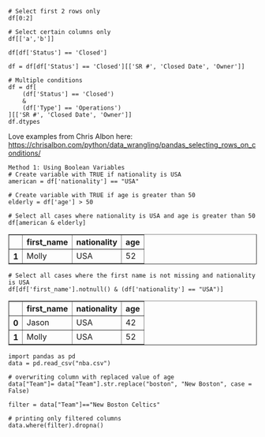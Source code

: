 ~~~
# Select first 2 rows only
df[0:2]

# Select certain columns only
df[['a','b']]

df[df['Status'] == 'Closed']

df = df[df['Status'] == 'Closed'][['SR #', 'Closed Date', 'Owner']]

# Multiple conditions
df = df[
    (df['Status'] == 'Closed') 
    &
    (df['Type'] == 'Operations')
][['SR #', 'Closed Date', 'Owner']]
df.dtypes
~~~

Love examples from Chris Albon here: https://chrisalbon.com/python/data_wrangling/pandas_selecting_rows_on_conditions/
~~~    
Method 1: Using Boolean Variables
# Create variable with TRUE if nationality is USA
american = df['nationality'] == "USA"

# Create variable with TRUE if age is greater than 50
elderly = df['age'] > 50

# Select all cases where nationality is USA and age is greater than 50
df[american & elderly]
~~~
<table border="1" class="dataframe">
  <thead>
    <tr style="text-align: right;">
      <th></th>
      <th>first_name</th>
      <th>nationality</th>
      <th>age</th>
    </tr>
  </thead>
  <tbody>
    <tr>
      <th>1</th>
      <td>Molly</td>
      <td>USA</td>
      <td>52</td>
    </tr>
  </tbody>
</table>

~~~
# Select all cases where the first name is not missing and nationality is USA 
df[df['first_name'].notnull() & (df['nationality'] == "USA")]
~~~
<table border="1" class="dataframe">
  <thead>
    <tr style="text-align: right;">
      <th></th>
      <th>first_name</th>
      <th>nationality</th>
      <th>age</th>
    </tr>
  </thead>
  <tbody>
    <tr>
      <th>0</th>
      <td>Jason</td>
      <td>USA</td>
      <td>42</td>
    </tr>
    <tr>
      <th>1</th>
      <td>Molly</td>
      <td>USA</td>
      <td>52</td>
    </tr>
  </tbody>
</table>

~~~
import pandas as pd  
data = pd.read_csv("nba.csv") 
  
# overwriting column with replaced value of age  
data["Team"]= data["Team"].str.replace("boston", "New Boston", case = False) 
  
filter = data["Team"]=="New Boston Celtics"
  
# printing only filtered columns  
data.where(filter).dropna() 
~~~
